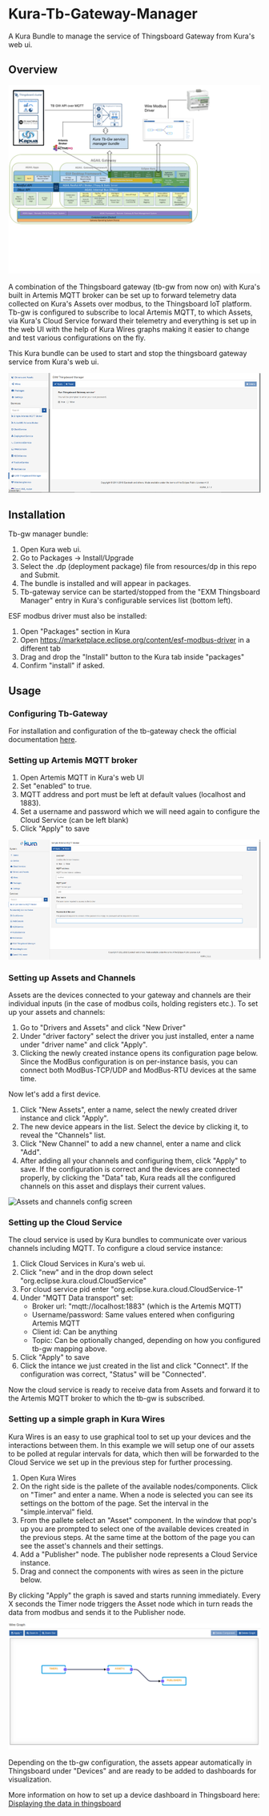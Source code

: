 # Kura-Tb-Gateway-Manager
A Kura Bundle to manage the service of Thingsboard Gateway from Kura's web ui.

## Overview

![Architecture](images/architecture.png)

A combination of the Thingsboard gateway (tb-gw from now on) with Kura's built in Artemis MQTT broker can be set up to forward telemetry data collected on Kura's Assets over modbus, to the Thingsboard IoT platform.
Tb-gw is configured to subscribe to local Artemis MQTT, to which Assets, via Kura's Cloud Service forward their telemetry and everything is set up in the web UI with the help of Kura Wires graphs making it easier to change and test various configurations on the fly.

This Kura bundle can be used to start and stop the thingsboard gateway service from Kura's web ui.

![Bundle configuration screen](images/tbmanager_config.png)

## Installation

Tb-gw manager bundle:

1. Open Kura web ui.
1. Go to Packages -> Install/Upgrade
1. Select the .dp (deployment package) file from resources/dp in this repo and Submit.
1. The bundle is installed and will appear in packages.
1. Tb-gateway service can be started/stopped from the "EXM Thingsboard Manager" entry  in Kura's configurable services list (bottom left).

ESF modbus driver must also be installed:
1. Open "Packages" section in Kura
1. Open https://marketplace.eclipse.org/content/esf-modbus-driver in a different tab
1. Drag and drop the "Install" button to the Kura tab inside "packages"
1. Confirm "install" if asked.

## Usage

### Configuring Tb-Gateway 
For installation and configuration of the tb-gateway check the official documentation [here](https://thingsboard.io/docs/iot-gateway/getting-started/).

### Setting up Artemis MQTT broker
1. Open Artemis MQTT in Kura's web UI
1. Set "enabled" to true.
1. MQTT address and port must be left at default values (localhost and 1883).
1. Set a username and password which we will need again to configure the Cloud Service (can be left blank)
1. Click "Apply" to save

![Artemis MQTT setup screen](images/artemis_mqtt.png)

### Setting up Assets and Channels
Assets are the devices connected to your gateway and channels are their individual inputs (in the case of modbus coils, holding registers etc.). To set up your assets and channels:

1. Go to "Drivers and Assets" and click "New Driver"
1. Under "driver factory" select the driver you just installed, enter a name under "driver name" and click "Apply".
1. Clicking the newly created instance opens its configuration page below. Since the ModBus configuration is on per-instance basis, you can connect both ModBus-TCP/UDP and ModBus-RTU devices at the same time.

Now let's add a first device.

1. Click "New Assets", enter a name, select the newly created driver instance and click "Apply".
1. The new device appears in the list. Select the device by clicking it, to reveal the "Channels" list.
1. Click "New Channel" to add a new channel, enter a name and click "Add".
1. After adding all your channels and configuring them, click "Apply" to save. If the configuration is correct and the devices are connected properly, by clicking the "Data" tab, Kura reads all the configured channels on this asset and displays their current values.

![Assets and channels config screen](https://github.com/exmgr/Kura-Thingsboard-Bundle/raw/master/images/channel_config.png)

### Setting up the Cloud Service
The cloud service is used by Kura bundles to communicate over various channels including MQTT. 
To configure a cloud service instance:

1. Click Cloud Services in Kura's web ui.
2. Click "new" and in the drop down select "org.eclipse.kura.cloud.CloudService"
3. For cloud service pid enter "org.eclipse.kura.cloud.CloudService-1"
4. Under "MQTT Data transport" set:
   * Broker url: "mqtt://localhost:1883" (which is the Artemis MQTT)
   * Username/password: Same values entered when configuring Artemis MQTT
   * Client id: Can be anything
   * Topic: Can be optionally changed, depending on how you configured tb-gw mapping above.
5. Click "Apply" to save
6. Click the intance we just created in the list and click "Connect". If the configuration was correct, "Status" will be "Connected".

Now the cloud service is ready to receive data from Assets and forward it to the Artemis MQTT broker to which the tb-gw is subscribed.

### Setting up a simple graph in Kura Wires
Kura Wires is an easy to use graphical tool to set up your devices and the interactions between them. In this example we will setup one of our assets to be polled at regular intervals for data, which then will be forwarded to the Cloud Service we set up in the previous step for further processing.

1. Open Kura Wires
2. On the right side is the pallete of the available nodes/components. Click on "Timer" and enter a name. When a node is selected you can see its settings on the bottom of the  page. Set the interval in the "simple.interval" field.
3. From the pallete select an "Asset" component. In the window that pop's up you are prompted to select one of the available devices created in the previous steps. At the same time at the bottom of the page you can see the asset's channels and their settings.
4. Add a "Publisher" node. The publisher node represents a Cloud Service instance.
5. Drag and connect the components with wires as seen in the picture below.

By clicking "Apply" the graph is saved and starts running immediately. Every X seconds the Timer node triggers the Asset node which in turn reads the data from modbus and sends it to the Publisher node.

![Kura Wires setup](images/wires.png)

Depending on the tb-gw configuration, the assets appear automatically in Thingsboard under "Devices" and are ready to be added to dashboards for visualization.

More information on how to set up a device dashboard in Thingsboard here: [Displaying the data in thingsboard](https://github.com/exmgr/Kura-Thingsboard-Bundle#displaying-the-data-in-thingboard)

